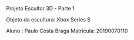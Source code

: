 Projeto Escultor 3D - Parte 1

Objeto da escultura: Xbox Series S 

Aluno : Paulo Costa Braga
Matrícula: 20190070110
